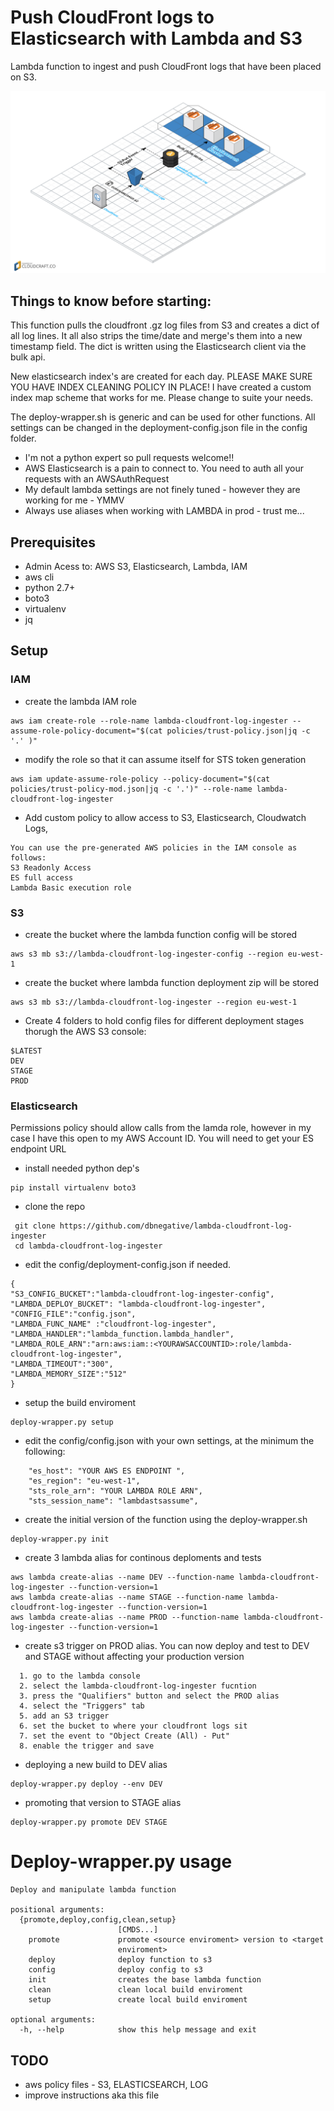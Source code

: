 # Push CloudFront logs to Elasticsearch with Lambda and S3

Lambda function to ingest and push CloudFront logs that have been placed on S3.

![Alt text](/diagram.png?raw=true "Layout")

## Things to know before starting:
This function pulls the cloudfront .gz log files from S3 and creates a dict of all log lines. It all also strips the time/date and merge's them into a new timestamp field. The dict is written using the Elasticsearch client via the bulk api. 

New elasticsearch index's are created for each day. PLEASE MAKE SURE YOU HAVE INDEX CLEANING POLICY IN PLACE! 
I have created a custom index map scheme that works for me. Please change to suite your needs. 

The deploy-wrapper.sh is generic and can be used for other functions. All settings can be changed in the deployment-config.json file in the config folder. 

* I'm not a python expert so pull requests welcome!!
* AWS Elasticsearch is a pain to connect to. You need to auth all your requests with an AWSAuthRequest
* My default lambda settings are not finely tuned - however they are working for me - YMMV
* Always use aliases when working with LAMBDA in prod - trust me...
 
## Prerequisites
* Admin Acess to: AWS S3, Elasticsearch, Lambda, IAM
* aws cli
* python 2.7+
* boto3
* virtualenv
* jq

## Setup
### IAM
* create the lambda IAM role
```
aws iam create-role --role-name lambda-cloudfront-log-ingester --assume-role-policy-document="$(cat policies/trust-policy.json|jq -c '.' )"
```
* modify the role so that it can assume itself for STS token generation
```
aws iam update-assume-role-policy --policy-document="$(cat policies/trust-policy-mod.json|jq -c '.')" --role-name lambda-cloudfront-log-ingester
```
* Add custom policy to allow access to S3, Elasticsearch, Cloudwatch Logs,
```
You can use the pre-generated AWS policies in the IAM console as follows:
S3 Readonly Access
ES full access
Lambda Basic execution role
```
### S3
* create the bucket where the lambda function config will be stored
```
aws s3 mb s3://lambda-cloudfront-log-ingester-config --region eu-west-1
```
* create the bucket where lambda function deployment zip will be stored
```
aws s3 mb s3://lambda-cloudfront-log-ingester --region eu-west-1
```
* Create 4 folders to hold config files for different deployment stages thorugh the AWS S3 console:
```
$LATEST
DEV
STAGE
PROD
```
### Elasticsearch
Permissions policy should allow calls from the lamda role, however in my case I have this open to my AWS Account ID.
You will need to get your ES endpoint URL


* install needed python dep's
```
pip install virtualenv boto3
```
* clone the repo
```
 git clone https://github.com/dbnegative/lambda-cloudfront-log-ingester
 cd lambda-cloudfront-log-ingester
```
* edit the config/deployment-config.json if needed. 
```
{
"S3_CONFIG_BUCKET":"lambda-cloudfront-log-ingester-config",
"LAMBDA_DEPLOY_BUCKET": "lambda-cloudfront-log-ingester",
"CONFIG_FILE":"config.json",
"LAMBDA_FUNC_NAME" :"cloudfront-log-ingester",
"LAMBDA_HANDLER":"lambda_function.lambda_handler",
"LAMBDA_ROLE_ARN":"arn:aws:iam::<YOURAWSACCOUNTID>:role/lambda-cloudfront-log-ingester",
"LAMBDA_TIMEOUT":"300",
"LAMBDA_MEMORY_SIZE":"512"
}
```
* setup the build enviroment
```
deploy-wrapper.py setup
```
* edit the config/config.json with your own settings, at the minimum the following:
```
    "es_host": "YOUR AWS ES ENDPOINT ",
    "es_region": "eu-west-1",
    "sts_role_arn": "YOUR LAMBDA ROLE ARN",
    "sts_session_name": "lambdastsassume",
```
* create the initial version of the function using the deploy-wrapper.sh
```
deploy-wrapper.py init
```
* create 3 lambda alias for continous deploments and tests 
```
aws lambda create-alias --name DEV --function-name lambda-cloudfront-log-ingester --function-version=1
aws lambda create-alias --name STAGE --function-name lambda-cloudfront-log-ingester --function-version=1
aws lambda create-alias --name PROD --function-name lambda-cloudfront-log-ingester --function-version=1
```
* create s3 trigger on PROD alias. You can now deploy and test to DEV and STAGE without affecting your production version
```
  1. go to the lambda console
  2. select the lambda-cloudfront-log-ingester fucntion
  3. press the "Qualifiers" button and select the PROD alias
  4. select the "Triggers" tab
  5. add an S3 trigger
  6. set the bucket to where your cloudfront logs sit
  7. set the event to "Object Create (All) - Put"
  8. enable the trigger and save
```
* deploying a new build to DEV alias
```
deploy-wrapper.py deploy --env DEV
```
* promoting that version to STAGE alias
```
deploy-wrapper.py promote DEV STAGE
```

# Deploy-wrapper.py usage
```
Deploy and manipulate lambda function

positional arguments:
  {promote,deploy,config,clean,setup}
                        [CMDS...]
    promote             promote <source enviroment> version to <target
                        enviroment>
    deploy              deploy function to s3
    config              deploy config to s3
    init                creates the base lambda function
    clean               clean local build enviroment
    setup               create local build enviroment

optional arguments:
  -h, --help            show this help message and exit
```

## TODO
* aws policy files - S3, ELASTICSEARCH, LOG 
* improve instructions aka this file
